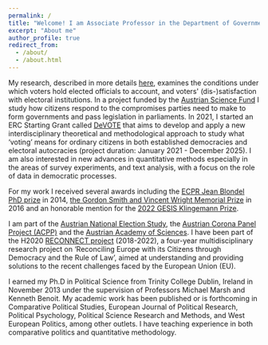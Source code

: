 ```yaml
---
permalink: /
title: "Welcome! I am Associate Professor in the Department of Government at the University of Vienna"
excerpt: "About me"
author_profile: true
redirect_from: 
  - /about/
  - /about.html
---
```


My research, described in more details [here](./research/), examines the conditions under which voters hold elected officials to account, and voters' (dis-)satisfaction with electoral institutions. In a project funded by the [Austrian Science Fund](https://www.fwf.ac.at/en/) I study how citizens respond to the compromises parties need to make to form governments and pass legislation in parliaments. In 2021, I started an ERC Starting Grant called [DeVOTE](https://www.votemeanings.eu) that aims to develop and apply a new interdisciplinary theoretical and methodological approach to study what ‘voting’ means for ordinary citizens in both established democracies and electoral autocracies (project duration: January 2021 - December 2025). I am also interested in new advances in quantitative methods especially in the areas of survey experiments, and text analysis, with a focus on the role of data in democratic processes.

For my work I received several awards including the [ECPR Jean Blondel PhD prize](https://ecpr.eu/Prizes/PrizeWinners.aspx?PrizeID=4) in 2014, [the Gordon Smith and Vincent Wright Memorial Prize](https://www.tandfonline.com/doi/abs/10.1080/01402382.2017.1285155) in 2016 and an honorable mention for the [2022 GESIS Klingemann Prize](https://cses.org/2022/11/10/klingemann-prize-honorable-mention/).

I am part of the [Austrian National Election Study](https://autnes.at), the [Austrian Corona Panel Project (ACPP)](https://viecer.univie.ac.at/coronapanel/) and the [Austrian Academy of Sciences](https://www.oeaw.ac.at/en/m/plescia-carolina). I have been part of the H2020 [RECONNECT project](https://reconnect-europe.eu) (2018-2022), a four-year multidisciplinary research project on ‘Reconciling Europe with its Citizens through Democracy and the Rule of Law’, aimed at understanding and providing solutions to the recent challenges faced by the European Union (EU).

I earned my Ph.D in Political Science from Trinity College Dublin, Ireland in November 2013 under the supervision of Professors Michael Marsh and Kenneth Benoit. My academic work has been published or is forthcoming in Comparative Political Studies, European Journal of Political Research, Political Psychology, Political Science Research and Methods, and West European Politics, among other outlets. I have teaching experience in both comparative politics and quantitative methodology.
